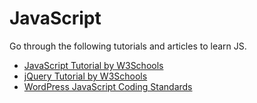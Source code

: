 # JavaScript

Go through the following tutorials and articles to learn JS.

* [JavaScript Tutorial by W3Schools](https://www.w3schools.com/js/)
* [jQuery Tutorial by W3Schools](https://www.w3schools.com/jquery/default.asp)
* [WordPress JavaScript Coding Standards](https://make.wordpress.org/core/handbook/best-practices/coding-standards/javascript/)



